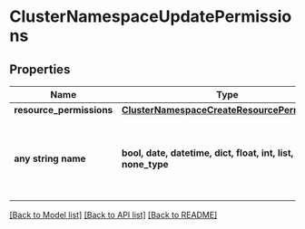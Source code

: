 # ClusterNamespaceUpdatePermissions


## Properties
Name | Type | Description | Notes
------------ | ------------- | ------------- | -------------
**resource_permissions** | [**ClusterNamespaceCreateResourcePermissions**](ClusterNamespaceCreateResourcePermissions.md) |  | [optional] 
**any string name** | **bool, date, datetime, dict, float, int, list, str, none_type** | any string name can be used but the value must be the correct type | [optional]

[[Back to Model list]](../README.md#documentation-for-models) [[Back to API list]](../README.md#documentation-for-api-endpoints) [[Back to README]](../README.md)


